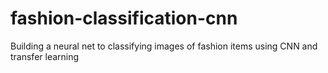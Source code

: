 # fashion-classification-cnn
Building a neural net to classifying images of fashion items using CNN and transfer learning 
